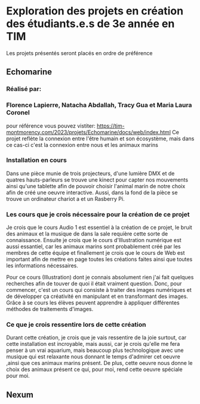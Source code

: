 # Exploration des projets en création des étudiants.e.s de 3e année en TIM
Les projets présentés seront placés en ordre de préférence
## Echomarine
### Réalisé par: 
### Florence Lapierre, Natacha Abdallah, Tracy Gua et Maria Laura Coronel
pour référence vous pouvez vistiter: https://tim-montmorency.com/2023/projets/Echomarine/docs/web/index.html
Ce projet reflète la connexion entre l'être humain et son écosystème, mais dans ce cas-ci c'est la connexion entre nous et les animaux marins
### Installation en cours 
Dans une pièce munie de trois projecteurs, d'une lumière DMX et de quatres hauts-parleurs se trouve une kinect pour capter nos mouvements ainsi qu'une tablette afin de pouvoir choisir l'animal marin de notre choix afin de créé une oeuvre interactive. 
Aussi, dans la fond de la pièce se trouve un ordinateur chariot a et un Rasberry Pi.


### Les cours que je crois nécessaire pour la création de ce projet
Je crois que le cours Audio 1 est essentiel à la création de ce projet, le bruit des animaux et la musique de dans la sale requière cette sorte de connaissance.
Ensuite je crois que le cours d'Illustration numérique est aussi essantiel, car les animaux marins sont probablement créé par les membres de cette équipe et finallement je crois que le cours de Web est important afin de mettre en page toutes les créations faites ainsi que toutes les informations nécessaires.

Pour ce cours (Illustration) dont je connais absolument rien j'ai fait quelques recherches afin de touver de quoi il était vraiment question. Donc, pour commencer, c'est un cours qui consiste à traiter des images numériques et de développer ça créativité en manipulant et en transformant des images. Grâce à se cours les élèves peuvent apprendre à appliquer différentes méthodes de traitements d'images.

### Ce que je crois ressentire lors de cette création
Durant cette création, je crois que je vais ressentire de la joie surtout, car cette installation est incroyable, mais aussi, car je crois qu'elle me fera penser à un vrai aquarium, mais beaucoup plus technologique avec une musique qui est relaxante nous donnant le temps d'admirer cet oeuvre ,ainsi que ces animaux marins présent. De plus, cette oeuvre nous donne le choix des animaux présent ce qui, pour moi, rend cette oeuvre spéciale pour moi.



## Nexum
